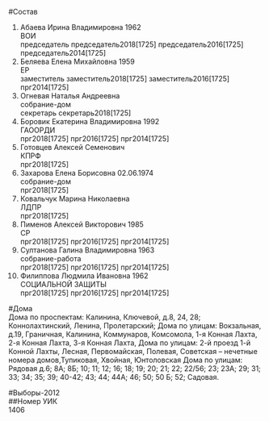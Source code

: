 #Состав  
1. Абаева Ирина Владимировна 1962  
    ВОИ  
    председатель председатель2018[1725] председатель2016[1725] председатель2014[1725]  
2. Беляева Елена Михайловна 1959  
    ЕР  
    заместитель заместитель2018[1725] заместитель2016[1725] прг2014[1725]  
3. Огневая Наталья Андреевна  
    собрание-дом  
    секретарь секретарь2018[1725]  
4. Боровик Екатерина Владимировна 1992  
    ГАООРДИ  
    прг2018[1725] прг2016[1725] прг2014[1725]  
5. Готовцев Алексей Семенович  
    КПРФ  
    прг2018[1725]  
6. Захарова Елена Борисовна 02.06.1974  
    собрание-дом  
    прг2018[1725]  
7. Ковальчук Марина Николаевна  
    ЛДПР  
    прг2018[1725]  
8. Пименов Алексей Викторович 1985  
    СР  
    прг2018[1725] прг2016[1725] прг2014[1725]  
9. Султанова Галина Владимировна 1963  
    собрание-работа  
    прг2018[1725] прг2016[1725] прг2014[1725]  
10. Филиппова Людмила Ивановна 1962  
    СОЦИАЛЬНОЙ ЗАЩИТЫ  
    прг2018[1725] прг2016[1725] прг2014[1725]  

#Дома  
Дома по проспектам: Калинина, Ключевой, д.8, 24, 28; Коннолахтинский, Ленина, Пролетарский; Дома по улицам: Вокзальная, д.19, Граничная, Калинина, Коммунаров, Комсомола, 1-я Конная Лахта, 2-я Конная Лахта, 3-я Конная Лахта,  Дома по улицам: 2-й проезд 1-й Конной Лахты, Лесная, Первомайская, Полевая, Советская – нечетные номера домов,Тупиковая, Хвойная, Юнтоловская Дома по улицам: Рядовая д.6; 8А; 8Б; 10; 11; 12; 16;  18; 19; 20; 21; 22; 22/56; 23; 23А; 29; 31; 33; 34; 35; 39; 40-42; 43; 44; 44А; 46; 50; 50 Б; 52; Садовая.  
  
#Выборы-2012  
##Номер УИК  
1406  
